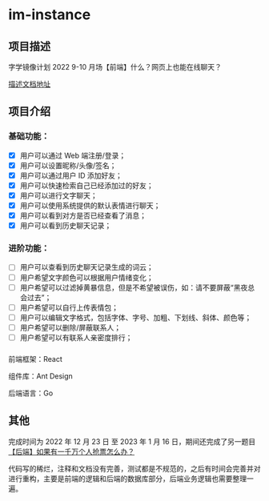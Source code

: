 # im-instance

## 项目描述

字学镜像计划 2022 9-10 月场【前端】什么？网页上也能在线聊天？

[描述文档地址](https://bytedancecampus1.feishu.cn/docx/doxcnXKA7V4yr0sXdiX8KdaqnCe)

## 项目介绍

### 基础功能：

-   [x] 用户可以通过 Web 端注册/登录；
-   [x] 用户可以设置昵称/头像/签名；
-   [x] 用户可以通过用户 ID 添加好友；
-   [x] 用户可以快速检索自己已经添加过的好友；
-   [x] 用户可以进行文字聊天；
-   [x] 用户可以使用系统提供的默认表情进行聊天；
-   [x] 用户可以看到对方是否已经查看了消息；
-   [x] 用户可以看到历史聊天记录；

### 进阶功能：

-   [ ] 用户可以查看到历史聊天记录生成的词云；
-   [ ] 用户希望文字颜色可以根据用户情绪变化；
-   [ ] 用户希望可以过滤掉黄暴信息，但是不希望被误伤，如：请不要屏蔽“黑夜总会过去”；
-   [ ] 用户希望可以自行上传表情包；
-   [ ] 用户可以编辑文字格式，包括字体、字号、加粗、下划线、斜体、颜色等；
-   [ ] 用户希望可以删除/屏蔽联系人；
-   [ ] 用户希望可以有联系人亲密度排行；

###

前端框架：React

组件库：Ant Design

后端语言：Go

## 其他

完成时间为 2022 年 12 月 23 日 至 2023 年 1 月 16 日，期间还完成了另一题目[【后端】如果有一千万个人抢票怎么办？]()

代码写的稀烂，注释和文档没有完善，测试都是不规范的，之后有时间会完善并对进行重构，主要是前端的逻辑和后端的数据库部分，后端业务逻辑也需要整理一遍。
